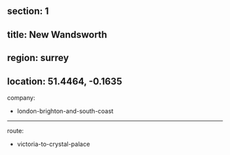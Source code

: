 section: 1
----
title: New Wandsworth
----
region: surrey
----
location: 51.4464, -0.1635
----
company:
- london-brighton-and-south-coast
----
route:
- victoria-to-crystal-palace
